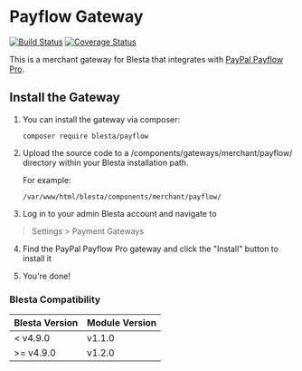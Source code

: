 # Payflow Gateway

[![Build Status](https://travis-ci.org/blesta/gateway-payflow.svg?branch=master)](https://travis-ci.org/blesta/gateway-payflow) [![Coverage Status](https://coveralls.io/repos/github/blesta/gateway-payflow/badge.svg?branch=master)](https://coveralls.io/github/blesta/gateway-payflow?branch=master)

This is a merchant gateway for Blesta that integrates with [PayPal Payflow Pro](https://www.paypal.com/us/webapps/mpp/payflow-payment-gateway).

## Install the Gateway

1. You can install the gateway via composer:

    ```
    composer require blesta/payflow
    ```

2. Upload the source code to a /components/gateways/merchant/payflow/ directory within
your Blesta installation path.

    For example:

    ```
    /var/www/html/blesta/components/merchant/payflow/
    ```

3. Log in to your admin Blesta account and navigate to
> Settings > Payment Gateways

4. Find the PayPal Payflow Pro gateway and click the "Install" button to install it

5. You're done!

### Blesta Compatibility

|Blesta Version|Module Version|
|--------------|--------------|
|< v4.9.0|v1.1.0|
|>= v4.9.0|v1.2.0|
